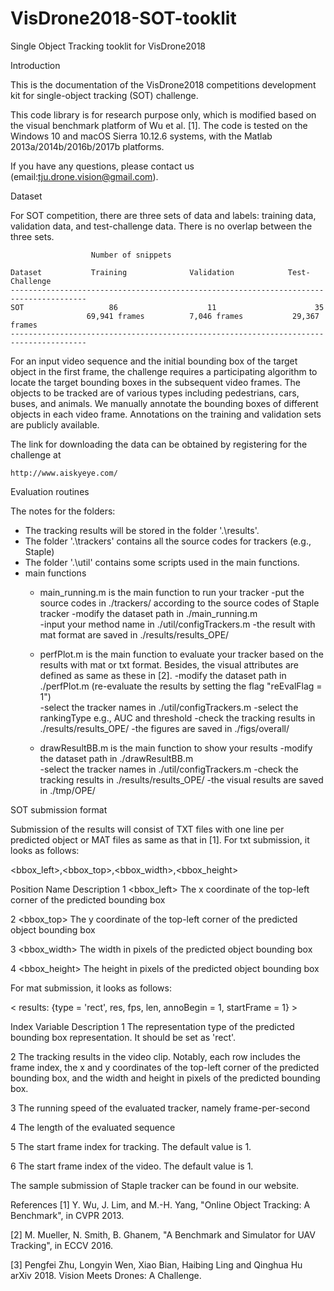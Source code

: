# VisDrone2018-SOT-tooklit
Single Object Tracking tooklit for VisDrone2018


Introduction

This is the documentation of the VisDrone2018 competitions development kit for single-object tracking (SOT) challenge.

This code library is for research purpose only, which is modified based on the visual benchmark platform of Wu et al. [1]. 
The code is tested on the Windows 10 and macOS Sierra 10.12.6 systems, with the Matlab 2013a/2014b/2016b/2017b platforms.

If you have any questions, please contact us (email:tju.drone.vision@gmail.com).


Dataset

For SOT competition, there are three sets of data and labels: training data, validation data, 
and test-challenge data. There is no overlap between the three sets. 

                      Number of snippets

    Dataset           Training              Validation            Test-Challenge
    ---------------------------------------------------------------------------------------
    SOT                   86                    11                      35
                     69,941 frames          7,046 frames           29,367 frames
    ---------------------------------------------------------------------------------------
    
For an input video sequence and the initial bounding box of the target object in the first frame, the challenge requires a participating algorithm to locate the target bounding boxes in the subsequent video frames. The objects to be tracked are of various types including pedestrians, cars, buses, and animals. We manually annotate the bounding boxes of different objects in each video frame. Annotations on the training and validation sets are publicly available.

The link for downloading the data can be obtained by registering for the challenge at

    http://www.aiskyeye.com/
 

Evaluation routines

The notes for the folders:
* The tracking results will be stored in the folder '.\results'.
* The folder '.\trackers' contains all the source codes for trackers (e.g., Staple)
* The folder '.\util' contains some scripts used in the main functions.
* main functions
	* main_running.m is the main function to run your tracker
        -put the source codes in ./trackers/ according to the source codes of Staple tracker
        -modify the dataset path in ./main_running.m    
        -input your method name in ./util/configTrackers.m
        -the result with mat format are saved in ./results/results_OPE/

	* perfPlot.m is the main function to evaluate your tracker based on the results with mat or txt format. Besides, the visual attributes are defined as same as these in [2].
        -modify the dataset path in ./perfPlot.m (re-evaluate the results by setting the flag "reEvalFlag = 1")    
        -select the tracker names in ./util/configTrackers.m
        -select the rankingType e.g., AUC and threshold
        -check the tracking results in ./results/results_OPE/
        -the figures are saved in ./figs/overall/

	* drawResultBB.m is the main function to show your results
        -modify the dataset path in ./drawResultBB.m  
        -select the tracker names in ./util/configTrackers.m
        -check the tracking results in ./results/results_OPE/
        -the visual results are saved in ./tmp/OPE/	

    
SOT submission format


Submission of the results will consist of TXT files with one line per predicted object or MAT files as same as that in [1].
For txt submission, it looks as follows:

<bbox_left>,<bbox_top>,<bbox_width>,<bbox_height>


Position	  Name	                                    Description
   1	   <bbox_left>	     The x coordinate of the top-left corner of the predicted bounding box
   
   2	   <bbox_top>	       The y coordinate of the top-left corner of the predicted object bounding box
   
   3	  <bbox_width>	     The width in pixels of the predicted object bounding box
   
   4	  <bbox_height>	     The height in pixels of the predicted object bounding box


For mat submission, it looks as follows:

< results: {type = 'rect', res, fps, len, annoBegin = 1, startFrame = 1} >


Index	   Variable	                                   Description
  1	      <type>	        The representation type of the predicted bounding box representation. It should be set as 'rect'.
	
  2	      <res>	          The tracking results in the video clip. Notably, each row includes the frame index, the x and y coordinates of the top-left corner of the predicted bounding box, and the width and height in pixels of the predicted bounding box.
	
  3	      <fps>	          The running speed of the evaluated tracker, namely frame-per-second
	
  4	      <len>	          The length of the evaluated sequence
	
  5	   <annoBegin>	      The start frame index for tracking. The default value is 1.
	
  6	   <startFrame>	      The start frame index of the video. The default value is 1.

The sample submission of Staple tracker can be found in our website.


References
[1] Y. Wu, J. Lim, and M.-H. Yang, "Online Object Tracking: A Benchmark", in CVPR 2013.

[2] M. Mueller, N. Smith, B. Ghanem, "A Benchmark and Simulator for UAV Tracking", in ECCV 2016.

[3] Pengfei Zhu, Longyin Wen, Xiao Bian, Haibing Ling and Qinghua Hu arXiv 2018. Vision Meets Drones: A Challenge.
